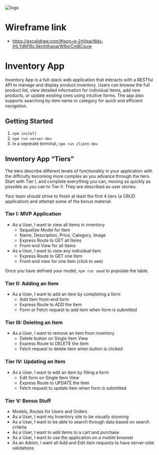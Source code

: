 ![logo](https://user-images.githubusercontent.com/44912347/202296600-c5f247d6-9616-49db-88f0-38433429d781.jpg)

# Wireframe link

- https://excalidraw.com/#json=e-2nVeacNdx-iHLYdM16z,6knihIhaoarW6srCmBCqvw

# Inventory App

Inventory App is a full-stack web application that interacts with a RESTful API to manage and display product inventory. Users can browse the full product list, view detailed information for individual items, add new products, or update existing ones using intuitive forms. The app also supports searching by item name or category for quick and efficient navigation.

## Getting Started

1. `npm install`
2. `npm run server-dev`
3. In a seperate terminal, `npm run client-dev`

## Inventory App “Tiers”

The tiers describe different levels of functionality in your application with the difficulty becoming more complex as you advance through the tiers. Start with Tier I, and complete everything you can, moving as quickly as possible as you can to Tier II. They are described as user stories.

Your team should strive to finish at least the first 4 tiers (a CRUD application) and attempt some of the bonus material.

### Tier I: MVP Application

- As a User, I want to view all items in inventory
  - Sequelize Model for Item
  - Name, Description, Price, Category, Image
  - Express Route to GET all Items
  - Front-end View for all Items
- As a User, I want to view any individual item
  - Express Route to GET one Item
  - Front-end view for one item (click to see)

Once you have defined your model, `npm run seed` to populate the table.

### Tier II: Adding an Item

- As a User, I want to add an item by completing a form
  - Add Item front-end form
  - Express Route to ADD the Item
  - Form or Fetch request to add item when form is submitted

### Tier III: Deleting an Item

- As a User, I want to remove an item from inventory
  - Delete button on Single Item View
  - Express Route to DELETE the Item
  - Fetch request to delete item when button is clicked

### Tier IV: Updating an Item

- As a User, I want to edit an item by filling a form
  - Edit form on Single Item View
  - Express Route to UPDATE the Item
  - Fetch request to update item when form is submitted

### Tier V: Bonus Stuff

- Models, Routes for Users and Orders
- As a User, I want my Inventory site to be visually stunning
- As a User, I want to be able to search through data based on search criteria
- As a User, I want to add items to a cart and purchase
- As a User, I want to use the application on a mobile browser
- As an Admin, I want all Add and Edit item requests to have server-side validations
